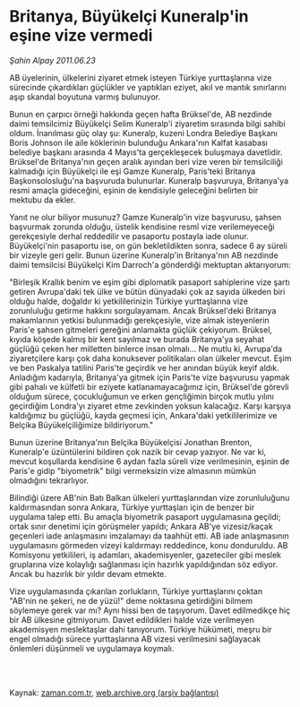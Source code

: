 # Britanya, Büyükelçi Kuneralp'in eşine vize vermedi

*Şahin Alpay 2011.06.23*

<td class="columnist-detail">
<p>AB üyelerinin, ülkelerini ziyaret etmek isteyen Türkiye yurttaşlarına vize sürecinde çıkardıkları güçlükler ve yaptıkları eziyet, akıl ve mantık sınırlarını aşıp skandal boyutuna varmış bulunuyor.</p>
<p>
<div id="haberMetinDiv">
<p>Bunun en çarpıcı örneği hakkında geçen hafta Brüksel'de, AB nezdinde daimi temsilcimiz Büyükelçi Selim Kuneralp'i ziyaretim sırasında bilgi sahibi oldum. İnanılması güç olay şu: Kuneralp, kuzeni Londra Belediye Başkanı Boris Johnson ile aile köklerinin bulunduğu Ankara'nın Kalfat kasabası belediye başkanı arasında 4 Mayıs'ta gerçekleşecek buluşmaya davetlidir. Brüksel'de Britanya'nın geçen aralık ayından beri vize veren bir temsilciliği kalmadığı için Büyükelçi ile eşi Gamze Kuneralp, Paris'teki Britanya Başkonsolosluğu'na başvuruda bulunurlar. Kuneralp başvuruya, Britanya'ya resmi amaçla gideceğini, eşinin de kendisiyle geleceğini belirten bir mektubu da ekler.
<p>Yanıt ne olur biliyor musunuz? Gamze Kuneralp'in vize başvurusu, şahsen başvurmak zorunda olduğu, üstelik kendisine resmî vize verilemeyeceği gerekçesiyle derhal reddedilir ve pasaportu postayla iade olunur. Büyükelçi'nin pasaportu ise, on gün bekletildikten sonra, sadece 6 ay süreli bir vizeyle geri gelir. Bunun üzerine Kuneralp'in Britanya'nın AB nezdinde daimi temsilcisi Büyükelçi Kim Darroch'a gönderdiği mektuptan aktarıyorum:
<p>"Birleşik Krallık benim ve eşim gibi diplomatik pasaport sahiplerine vize şartı getiren Avrupa'daki tek ülke ve bütün dünyadaki çok az sayıda ülkeden biri olduğu halde, doğaldır ki yetkililerinizin Türkiye yurttaşlarına vize zorunluluğu getirme hakkını sorgulayamam. Ancak Brüksel'deki Britanya makamlarının yetkisi bulunmadığı gerekçesiyle, vize almak isteyenlerin Paris'e şahsen gitmeleri gereğini anlamakta güçlük çekiyorum. Brüksel, kıyıda köşede kalmış bir kent sayılmaz ve burada Britanya'ya seyahat güçlüğü çeken her milletten binlerce insan olmalı... Ne mutlu ki, Avrupa'da ziyaretçilere karşı çok daha konuksever politikaları olan ülkeler mevcut. Eşim ve ben Paskalya tatilini Paris'te geçirdik ve her anından büyük keyif aldık. Anladığım kadarıyla, Britanya'ya gitmek için Paris'te vize başvurusu yapmak gibi pahalı ve külfetli bir eziyete katlanamayacağımız için, Brüksel'de görevli olduğum sürece, çocukluğumun ve erken gençliğimin birçok mutlu yılını geçirdiğim Londra'yı ziyaret etme zevkinden yoksun kalacağız. Karşı karşıya kaldığımız bu güçlüğü, kayda geçmesi için, Ankara'daki yetkililerimize ve Belçika Büyükelçiliğimize bildiriyorum."
<p>Bunun üzerine Britanya'nın Belçika Büyükelçisi Jonathan Brenton, Kuneralp'e üzüntülerini bildiren çok nazik bir cevap yazıyor. Ne var ki, mevcut koşullarda kendisine 6 aydan fazla süreli vize verilmesinin, eşinin de Paris'e gidip "biyometrik" bilgi vermeksizin vize almasının mümkün olmadığını tekrarlıyor.
<p>Bilindiği üzere AB'nin Batı Balkan ülkeleri yurttaşlarından vize zorunluluğunu kaldırmasından sonra Ankara, Türkiye yurttaşları için de benzer bir uygulama talep etti. Bu amaçla biyometrik pasaport uygulamasına geçildi; ortak sınır denetimi için görüşmeler yapıldı; Ankara AB'ye vizesiz/kaçak geçenleri iade anlaşmasını imzalamayı da taahhüt etti. AB iade anlaşmasının uygulamasını görmeden vizeyi kaldırmayı reddedince, konu donduruldu. AB Komisyonu yetkilileri, iş adamları, akademisyenler, gazeteciler gibi meslek gruplarına vize kolaylığı sağlanması için hazırlık yapıldığından söz ediyor. Ancak bu hazırlık bir yıldır devam etmekte.
<p>Vize uygulamasında çıkarılan zorlukların, Türkiye yurttaşlarını çoktan "AB'nin ne şekeri, ne de yüzü!" deme noktasına getirdiğini bilmem söylemeye gerek var mı? Aynı hissi ben de taşıyorum. Davet edilmedikçe hiç bir AB ülkesine gitmiyorum. Davet edildikleri halde vize verilmeyen akademisyen meslektaşlar dahi tanıyorum. Türkiye hükümeti, meşru bir engel olmadığı sürece yurttaşlarına AB vizesi verilmesini sağlayacak önlemleri düşünmeli ve uygulamaya koymalı. </p></p></p></p></p></p></div>
</p>


<p><br>
		 </br></p></td>

Kaynak: [zaman.com.tr](http://zaman.com.tr/yazar.do?yazino=1149944), [web.archive.org (arşiv bağlantısı)](http://web.archive.org/web/20110828180134/http://www.zaman.com.tr:80/yazar.do?yazino=1149944)
